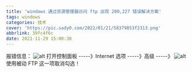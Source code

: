 ```yaml
---
title: 'windows 通过资源管理器访问 ftp 出现 200,227 错误解决方案'
tags: windows
categories: 技术
cover: 'https://pic.sady0.com/2022/01/21/58379853f2313.png'
abbrlink: 39fc4f6c
date: 2021-11-29 15:00:30
---
```


报错信息：
![alt](https://cdn.tandongtao.com/usr/uploads/2021/08/2805416798.png?imageView2/2/w/1920/q/75/format/webp)
打开控制面板 -----》Internet 选项 -----》高级 -----》
![alt](https://cdn.tandongtao.com/usr/uploads/2021/08/1185177858.png?imageView2/2/w/1920/q/75/format/webp)
使用被动 FTP 这一项取消勾选！